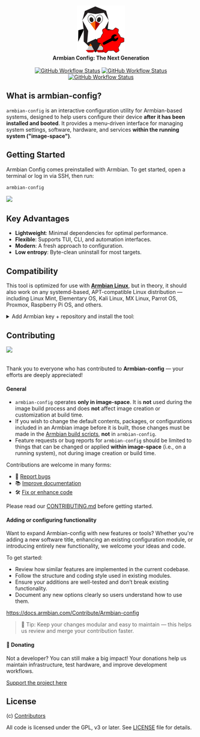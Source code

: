 <p align="center">
  <a href="#build-framework">
  <img src="https://raw.githubusercontent.com/armbian/configng/main/share/icons/hicolor/scalable/configng-tux.svg" width="128" alt="Armbian Config NG Logo" />
  </a><br>
  <strong>Armbian Config: The Next Generation</strong><br>
<br>
<a href=https://github.com/armbian/configng/actions/workflows/debian.yml><img alt="GitHub Workflow Status" src="https://img.shields.io/github/actions/workflow/status/armbian/configng/debian.yml?logo=githubactions&label=Packaging&style=for-the-badge&branch=main"></a> <a href=https://github.com/armbian/configng/actions/workflows/unit-tests.yml><img alt="GitHub Workflow Status" src="https://img.shields.io/github/actions/workflow/status/armbian/configng/unit-tests.yml?logo=githubactions&label=Unit%20tests&style=for-the-badge&branch=main"></a> <a href=https://github.com/armbian/configng/actions/workflows/docs.yml><img alt="GitHub Workflow Status" src="https://img.shields.io/github/actions/workflow/status/armbian/configng/docs.yml?logo=githubactions&label=Documentation&style=for-the-badge&branch=main"></a>
</p>

## What is armbian-config?

`armbian-config` is an interactive configuration utility for Armbian-based systems, designed to help users configure their device **after it has been installed and booted**. It provides a menu-driven interface for managing system settings, software, hardware, and services **within the running system ("image-space")**.


## Getting Started

Armbian Config comes preinstalled with Armbian. To get started, open a terminal or log in via SSH, then run:

```bash
armbian-config
```

<a href=#><img src=.github/images/common.png></a>

## Key Advantages
- **Lightweight**: Minimal dependencies for optimal performance.
- **Flexible**: Supports TUI, CLI, and automation interfaces.
- **Modern**: A fresh approach to configuration.
- **Low entropy**: Byte-clean uninstall for most targets.

## Compatibility

This tool is optimized for use with [**Armbian Linux**](https://www.armbian.com), but in theory, it should also work on any systemd-based, APT-compatible Linux distribution — including Linux Mint, Elementary OS, Kali Linux, MX Linux, Parrot OS, Proxmox, Raspberry Pi OS, and others.


<details><summary>Add Armbian key + repository and install the tool:</summary>
  
```bash
wget -qO - https://apt.armbian.com/armbian.key | gpg --dearmor | \
sudo tee /usr/share/keyrings/armbian.gpg > /dev/null
cat << EOF | sudo tee /etc/apt/sources.list.d/armbian-config.sources > /dev/null
Types: deb
URIs: https://github.armbian.com/configng
Suites: stable
Components: main
Signed-By: /usr/share/keyrings/armbian.gpg
EOF
sudo apt update
sudo apt -y install armbian-config
```

```bash
armbian-config
```
</details>


## Contributing

<a href="https://github.com/armbian/configng/graphs/contributors">
  <img src="https://contrib.rocks/image?repo=armbian/configng" />
</a>
<br>
<br>
 
Thank you to everyone who has contributed to **Armbian-config** — your efforts are deeply appreciated!

#### General

- `armbian-config` operates **only in image-space**. It is **not** used during the image build process and does **not** affect image creation or customization at build time.
- If you wish to change the default contents, packages, or configurations included in an Armbian image before it is built, those changes must be made in the [Armbian build scripts](https://github.com/armbian/build), **not** in `armbian-config`.
- Feature requests or bug reports for `armbian-config` should be limited to things that can be changed or applied **within image-space** (i.e., on a running system), not during image creation or build time.

Contributions are welcome in many forms:

- 🐞 [Report bugs](https://github.com/armbian/configng/issues)
- 📚 [Improve documentation](https://docs.armbian.com/)
- 🛠️ [Fix or enhance code](https://github.com/armbian/configng/pulls)

Please read our [CONTRIBUTING.md](./CONTRIBUTING.md) before getting started.

#### Adding or configuring functionality

Want to expand Armbian-config with new features or tools? Whether you're adding a new software title, enhancing an existing configuration module, or introducing entirely new functionality, we welcome your ideas and code.

To get started:

- Review how similar features are implemented in the current codebase.
- Follow the structure and coding style used in existing modules.
- Ensure your additions are well-tested and don’t break existing functionality.
- Document any new options clearly so users understand how to use them.

<https://docs.armbian.com/Contribute/Armbian-config>

> 📌 Tip: Keep your changes modular and easy to maintain — this helps us review and merge your contribution faster.

#### 💖 Donating

Not a developer? You can still make a big impact! Your donations help us maintain infrastructure, test hardware, and improve development workflows.

[Support the project here](https://github.com/sponsors/armbian)

## License

(c) [Contributors](https://github.com/armbian/configng/graphs/contributors)

All code is licensed under the GPL, v3 or later. See [LICENSE](LICENSE) file for details.
